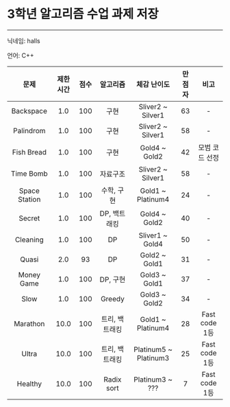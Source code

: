 # 3학년 알고리즘 수업 과제 저장
----
닉네임: halls

언어: C++

|문제|제한시간|점수|알고리즘|체감 난이도|만점자|비고
|:---:|:---:|:---:|:---:|:---:|:---:|:---:|
|Backspace|1.0|100|구현|Sliver2 ~ Silver1|63|-|
|Palindrom|1.0|100|구현|Sliver2 ~ Silver1|58|-|
|Fish Bread|1.0|100|구현|Gold4 ~ Gold2|42|모범 코드 선정|
|Time Bomb|1.0|100|자료구조|Sliver2 ~ Silver1|58|-|
|Space Station|1.0|100|수학, 구현|Gold1 ~ Platinum4|24|-|
|Secret|1.0|100|DP, 백트래킹|Gold4 ~ Gold2|40|-|
|Cleaning|1.0|100|DP|Sliver1 ~ Gold4|50|-|
|Quasi|2.0|93|DP|Gold2 ~ Gold1|31|-|
|Money Game|1.0|100|DP, 구현|Gold3 ~ Gold1|37|-|
|Slow|1.0|100|Greedy|Gold3 ~ Gold2|34|-|
|Marathon|10.0|100|트리, 백트래킹|Gold1 ~ Platinum4|28|Fast code 1등|
|Ultra|10.0|100|트리, 백트래킹|Platinum5 ~ Platinum3|25|Fast code 1등|
|Healthy|10.0|100|Radix sort|Platinum3 ~ ???|7|Fast code 1등|
